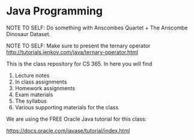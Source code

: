 # Java Programming


NOTE TO SELF: Do something with Anscombes Quartet + The Anscombe Dinosaur Dataset.

NOTE TO SELF: Make sure to present the ternary operator http://tutorials.jenkov.com/java/ternary-operator.html

This is the class repository for CS 365. In here you will find

1. Lecture notes
2. In class assignments
3. Homework assignments
4. Exam materials
5. The syllabus
6. Various supporting materials for the class

We are using the FREE Oracle Java tutorial for this class:

https://docs.oracle.com/javase/tutorial/index.html

